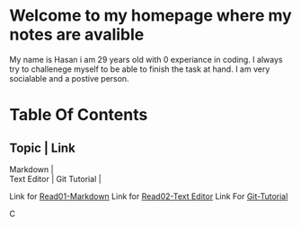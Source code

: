 # Welcome to my homepage where my notes are avalible 

My name is Hasan i am 29 years old with 0 experiance in coding. I always try to challenege myself to be able to finish the task at hand. I am very socialable and a postive person. 

# Table Of Contents 

Topic | Link
-------------
Markdown |  
Text Editor | 
Git Tutorial | 


Link for [Read01-Markdown](https://hasankhalifeh.github.io/readingnotes/Markdown-growthmindset)
Link for [Read02-Text Editor](https://hasankhalifeh.github.io/Text-Editor/)
Link For [Git-Tutorial](https://hasankhalifeh.github.io/readingnotes/Read03)

C